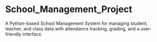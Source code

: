 # School_Management_Project
A Python-based School Management System for managing student, teacher, and class data with attendance tracking, grading, and a user-friendly interface.
